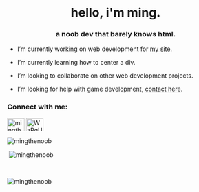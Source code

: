 <h1 align="center">hello, i'm ming.</h1>
<h3 align="center">a noob dev that barely knows html.</h3>

- I’m currently working on web development for [my site](https://ming.jp.net).

- I’m currently learning how to center a div.

- I’m looking to collaborate on other web development projects.

- I’m looking for help with game development, [contact here](https://twitter.com/BlitzCreamSt).

<h3 align="left">Connect with me:</h3>
<p align="left">
<a href="https://twitter.com/mingthenoob" target="blank"><img align="center" src="https://raw.githubusercontent.com/rahuldkjain/github-profile-readme-generator/master/src/images/icons/Social/twitter.svg" alt="mingthenoob" height="30" width="40" /></a>
<a href="https://discord.gg/WaPgUY5gd4" target="blank"><img align="center" src="https://raw.githubusercontent.com/rahuldkjain/github-profile-readme-generator/master/src/images/icons/Social/discord.svg" alt="WaPgUY5gd4" height="30" width="40" /></a>
</p>

<p><img align="left" src="https://github-readme-stats.vercel.app/api/top-langs?username=mingthenoob&show_icons=true&locale=en&layout=compact" alt="mingthenoob" /></p>
<br>
<p>&nbsp;<img align="center" src="https://github-readme-stats.vercel.app/api?username=mingthenoob&show_icons=true&locale=en" alt="mingthenoob" /></p>
<br>
<p><img align="center" src="https://github-readme-streak-stats.herokuapp.com/?user=mingthenoob&" alt="mingthenoob" /></p>
